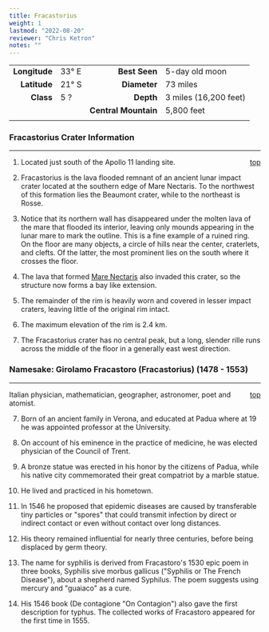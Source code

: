 ```yaml
---
title: Fracastorius
weight: 1
lastmod: "2022-08-20"
reviewer: "Chris Ketron"
notes: ""
---
```


|               |           |                      |                       |
| ------------: | :-------- | -------------------: | :-------------------- |
| **Longitude** | 33&deg; E |        **Best Seen** | 5-day old moon        |
|  **Latitude** | 21&deg; S |         **Diameter** | 73 miles              |
|     **Class** | 5 ?       |            **Depth** | 3 miles (16,200 feet) |
|               |           | **Central Mountain** | 5,800 feet            |
|               |           |                      |                       |

### Fracastorius Crater Information

---
<span style='float:right;'>[top](#)</span>

1. Located just south of the Apollo 11 landing site.

2. Fracastorius is the lava flooded remnant of an ancient lunar impact crater located at the southern edge of Mare Nectaris. To the northwest of this formation lies the Beaumont crater, while to the northeast is Rosse.

3. Notice that its northern wall has disappeared under the molten lava of the mare that flooded its interior, leaving only mounds appearing in the lunar mare to mark the outline. This is a fine example of a ruined ring. On the floor are many objects, a circle of hills near the center, craterlets, and clefts. Of the latter, the most prominent lies on the south where it crosses the floor.

4. The lava that formed [Mare Nectaris](/object-notes/solar-system/earth/moon/mare/mare-nectaris/#) also invaded this crater, so the structure now forms a bay like extension.

5. The remainder of the rim is heavily worn and covered in lesser impact craters, leaving little of the original rim intact.

6. The maximum elevation of the rim is 2.4 km.

7. The Fracastorius crater has no central peak, but a long, slender rille runs across the middle of the floor in a generally east west direction.

### Namesake: Girolamo Fracastoro (Fracastorius) (1478 - 1553)

---
<span style='float:right;'>[top](#)</span>

Italian physician, mathematician, geographer, astronomer, poet and atomist.

7. Born of an ancient family in Verona, and educated at Padua where at 19 he was appointed professor at the University.

8. On account of his eminence in the practice of medicine, he was elected physician of the Council of Trent.

9. A bronze statue was erected in his honor by the citizens of Padua, while his native city commemorated their great compatriot by a marble statue.

10. He lived and practiced in his hometown.

11. In 1546 he proposed that epidemic diseases are caused by transferable tiny particles or "spores" that could transmit infection by direct or indirect contact or even without contact over long distances.

12. His theory remained influential for nearly three centuries, before being displaced by germ theory.

13. The name for syphilis is derived from Fracastoro's 1530 epic poem in three books, Syphilis sive morbus gallicus ("Syphilis or The French Disease"), about a shepherd named Syphilus. The poem suggests using mercury and "guaiaco" as a cure.

14. His 1546 book (De contagione "On Contagion") also gave the first description for typhus. The collected works of Fracastoro appeared for the first time in 1555.
